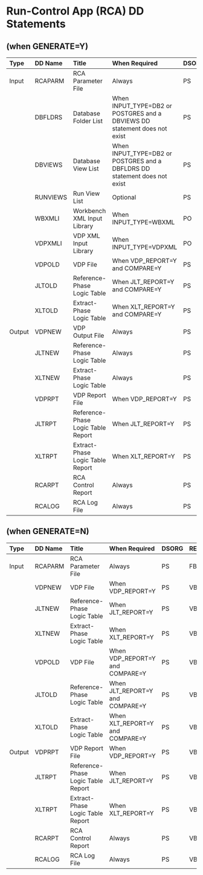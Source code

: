 # Run-Control App (RCA) DD Statements  
## (when GENERATE=Y)
  
|Type|DD Name|Title|When Required|DSORG|RECFM|LRECL|  
|:-|:-|:-|:-|:-|:-|-:|
|Input|RCAPARM|RCA Parameter File|Always|PS|FB|80|
||DBFLDRS|Database Folder List|When INPUT_TYPE=DB2 or POSTGRES and a DBVIEWS DD statement does not exist|PS|FB|80|
||DBVIEWS|Database View List|When INPUT_TYPE=DB2 or POSTGRES and a DBFLDRS DD statement does not exist|PS|FB|80|
||RUNVIEWS|Run View List|Optional|PS|FB|80|
||WBXMLI|Workbench XML Input Library|When INPUT_TYPE=WBXML|PO|VB|8192|
||VDPXMLI|VDP XML Input Library|When INPUT_TYPE=VDPXML|PO|VB|8192|
||VDPOLD|VDP File|When VDP_REPORT=Y and COMPARE=Y|PS|VB|8192|
||JLTOLD|Reference-Phase Logic Table|When JLT_REPORT=Y and COMPARE=Y|PS|VB|8192|
||XLTOLD|Extract-Phase Logic Table|When XLT_REPORT=Y and COMPARE=Y|PS|VB|8192|
|Output|VDPNEW|VDP Output File|Always|PS|VB|8192|
||JLTNEW|Reference-Phase Logic Table|Always|PS|VB|8192|
||XLTNEW|Extract-Phase Logic Table|Always|PS|VB|8192|
||VDPRPT|VDP Report File|When VDP_REPORT=Y|PS|VB|8192|
||JLTRPT|Reference-Phase Logic Table Report|When JLT_REPORT=Y|PS|VB|8192|
||XLTRPT|Extract-Phase Logic Table Report|When XLT_REPORT=Y|PS|VB|8192|
||RCARPT|RCA Control Report|Always|PS|VB|164|
||RCALOG|RCA Log File|Always|PS|VB|164|

## (when GENERATE=N)
  
|Type|DD Name|Title|When Required|DSORG|RECFM|LRECL|  
|:-|:-|:-|:-|:-|:-|-:|
|Input|RCAPARM|RCA Parameter File|Always|PS|FB|80|
||VDPNEW|VDP File|When VDP_REPORT=Y|PS|VB|8192|
||JLTNEW|Reference-Phase Logic Table|When JLT_REPORT=Y|PS|VB|8192|
||XLTNEW|Extract-Phase Logic Table|When XLT_REPORT=Y|PS|VB|8192|
||VDPOLD|VDP File|When VDP_REPORT=Y and COMPARE=Y|PS|VB|8192|
||JLTOLD|Reference-Phase Logic Table|When JLT_REPORT=Y and COMPARE=Y|PS|VB|8192|
||XLTOLD|Extract-Phase Logic Table|When XLT_REPORT=Y and COMPARE=Y|PS|VB|8192|
|Output|VDPRPT|VDP Report File|When VDP_REPORT=Y|PS|VB|8192|
||JLTRPT|Reference-Phase Logic Table Report|When JLT_REPORT=Y|PS|VB|8192|
||XLTRPT|Extract-Phase Logic Table Report|When XLT_REPORT=Y|PS|VB|8192|
||RCARPT|RCA Control Report|Always|PS|VB|164|
||RCALOG|RCA Log File|Always|PS|VB|164|
